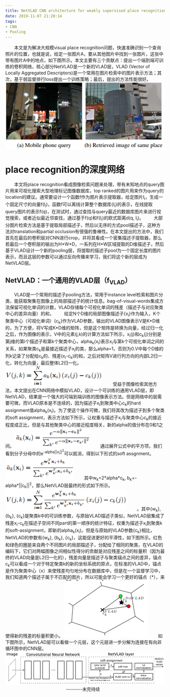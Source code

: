 ```yaml
---
title: NetVLAD CNN architecture for weakly supervised place recognition
date: 2019-11-07 21:20:14
tags:
- CNN
- Pooling
---
```

&emsp;&emsp;本文是为解决大规模visual place recognition问题，快速准确识别一个查询照片的位置，也就是说，给定一张图片A，要从其他图片中找到一张图片，这张中带有图片A中的地点，如下图所示。本文主要有三个贡献点：提出一个端到端可训练的卷积网络，核心部分NetVLAD是一个新的VLAD层，VLAD (Vector of Locally Aggregated Descriptors)是一个常用在图片检索中的图片表示方法；其次，基于弱监督排行loss提出一个训练策略；最后，提出的方法性能很好。
![](/images/NetVLAD/fig_exam.png "尽管query中有很多噪声，如人、汽车等，本文的方法依旧能正确识别")
# place recognition的深度网络
&emsp;&emsp;本文将place recognition看成图像检索问题来处理，带有未知地点的query图片用来可视化搜索大型地理标记图像数据库，top ranked的图片用来作为query的location的建议。通常要设计一个函数f作为图片表示提取器，给定图片I<sub>i</sub>，生成一个固定尺寸的向量f(I<sub>i</sub>)，函数f可以离线计算整个数据库{I<sub>i</sub>}的表示，在线提取query图片的表示f(q)，在测试时，通过查找与query最近的数据库图片来进行视觉搜索，或者近似最近邻查找，通过基于f(q)和f(I<sub>i</sub>)的欧式距离d(q, I<sub>i</sub>)。
&emsp;&emsp;大部分图片检索方法是基于提取局部描述子，然后以无序的方式pool描述子，这种方法对translation和partial occlusion有很强的鲁棒性。在本文提出的方法中，我们首先在最后的卷积层对CNN进行crop，并将其看成一个密集描述子提取器，那么若最后一个卷积层的输出为H\*W\*D，一系列在H\*W区域提取的D维描述子，然后基于VLAD设计一个新的pooling层，将提取的描述子pool为一个固定长度的图片表示，而且这层的参数可以通过反向传播来学习，我们将这个新的层成为NetVLAD层。
## NetVLAD：一个通用的VLAD层（f<sub>VLAD</sub>）
&emsp;&emsp;VLAD是一个常用的描述子pooling方法，常用于instance level检索和图片分类，能获取聚集在图像上的局部描述子的统计信息。bag-of-visual-words集成方法保留可视化单词的计数，VLAD存储每个可视化单词的残差（描述子与对应聚类中心的差异向量）的和，
&emsp;&emsp;给定N个D维的局部图像描述子{x<sub>i</sub>}作为输入，K个聚类中心（可视化单词）{c<sub>k</sub>}作为VLAD参数，输出的VLAD图像表示V是K\*D维的，为了方便，将V写成K\*D维的矩阵，但是这个矩阵是转换为向量，经过归一化之后，作为图像的表示，V中的元素(j,k)的计算方法如下所示，x<sub>i</sub>(j)和c<sub>k</sub>(j)分别是第j维的第i个描述子和第k个聚类中心，alpha<sub>k</sub>(x<sub>i</sub>)表示x<sub>i</sub>与第k个可视化单词之间的关系，如果聚类c<sub>k</sub>是最接近描述子x<sub>i</sub>的类，那么alpha=1，否则为0.V中每个D维的列k记录了分配给c<sub>k</sub>的、残差(x<sub>i</sub>-c<sub>k</sub>)的和，之后对矩阵V进行列方向的内部L2归一化，转化为向量，最后整体L2归一化。
![](/images/NetVLAD/func_VLAD.png "")
&emsp;&emsp;受益于图像检索其他方法，本文提出在CNN网络中模拟VLAD，设计一个可训练的通用VLAD层，即NetVLAD，结果是一个强大的可端到端训练的图像表示方法。但是网络中的层需要可微，而VLAD原本是不连续的，因为描述子x<sub>i</sub>到聚类中心c<sub>k</sub>的hard assignment值alpha<sub>k</sub>(x<sub>i</sub>)。为了使这个操作可微，我们将其改为描述子到多个聚类的soft assignment，表示方法如下所示，让权重与描述子x<sub>i</sub>与聚类中心c<sub>k</sub>的接近程度成正比，但是与其他聚类中心的接近程度相关，新的alpha的值分布在0和1之间。
![](/images/NetVLAD/func_soft.png "")
&emsp;&emsp;通过展开公式中的平方项，我们看到分子分母中的e<sup>-alpha||x<sub>i</sub>||<sup>2</sup></sup>可以抵消，得到以下形式的soft assgnment。
![](/images/NetVLAD/func_soft1.png "")
&emsp;&emsp;其中w<sub>k</sub>=2\*alpha\*c<sub>k</sub>, b<sub>k</sub>=-alpha\*||c<sub>k</sub>||<sup>2</sup>，那么NetVLAD层最终的形式如下所示。
![](/images/NetVLAD/func_soft2.png "")
&emsp;&emsp;。其中{w<sub>k</sub>}, {b<sub>k</sub>}, {c<sub>k</sub>}是聚类k中的可训练参数，与原始VLAD描述子类似，NetVLAD层集成了残差x<sub>i</sub>-c<sub>k</sub>在描述子空间不同part的第一顺序的统计特征，权重为描述子x<sub>i</sub>到聚类k的soft-assignment，即新的alpha<sub>k</sub>(x<sub>i</sub>)。但是与原始的VLAD参数{c<sub>k</sub>}相比，NetVLAD的参数有{w<sub>k</sub>}, {b<sub>k</sub>}, {c<sub>k</sub>}，这能促进更好的平滑性，如下图所示。红色和绿色的圈是来自两个不同图片的局部描述子，分配给了相同的聚类，在VLAD的编码下，它们对两幅图像之间相似性得分的贡献是对应残差之间的标量积（因为最终的VLAD向量是L2归一化的），残差向量是描述子与聚类锚点之间的差异，锚点c<sub>k</sub>可以看成一个对于特定聚类k的新的坐标系统的原点，在标准的VLAD中，锚点是作为聚类中心（x）来使残差均匀地分布在数据库中，但是在一个监督学习中，我们知道两个描述子属于不匹配的图片，所以可能会学习一个更好的锚点（\*），来使得新的残差的标量积更小。
![](/images/NetVLAD/fig_benefit.png "")
&emsp;&emsp;如下图所示，NetVLAD层可以看做一个元层，这个元层进一步分解为连接在有向非循环图中的CNN层。
![](/images/NetVLAD/fig_archi.png "")
&emsp;&emsp;
&emsp;&emsp;
&emsp;&emsp;
&emsp;&emsp;
&emsp;&emsp;
&emsp;&emsp;
--------未完待续